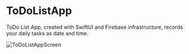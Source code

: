 # ToDoListApp

ToDo List App, created with SwiftUI and Firebase infrastructure, records your daily tasks as date and time.

![ToDoListAppScreen](https://github.com/Veniox/ToDoList/assets/113526329/648bc4f3-1bf2-4931-b279-180e009fd09d)
